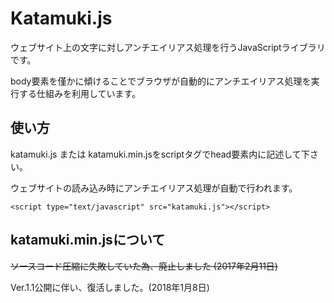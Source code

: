 # Katamuki.js
ウェブサイト上の文字に対しアンチエイリアス処理を行うJavaScriptライブラリです。

body要素を僅かに傾けることでブラウザが自動的にアンチエイリアス処理を実行する仕組みを利用しています。

## 使い方
katamuki.js または katamuki.min.jsをscriptタグでhead要素内に記述して下さい。

ウェブサイトの読み込み時にアンチエイリアス処理が自動で行われます。

    <script type="text/javascript" src="katamuki.js"></script>

## katamuki.min.jsについて
~~ソースコード圧縮に失敗していた為、廃止しました (2017年2月11日)~~

Ver.1.1公開に伴い、復活しました。(2018年1月8日)